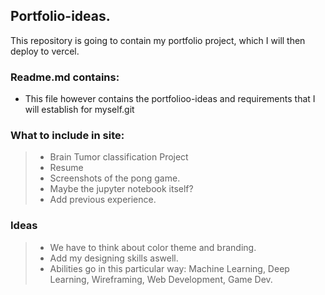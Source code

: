 ## Portfolio-ideas.

 This repository is going to contain my portfolio project, which I will then deploy to vercel.

### Readme.md contains: 
- This file however contains the portfolioo-ideas and requirements that I will establish for myself.git 

### What to include in site:
> - Brain Tumor classification Project
> - Resume
> - Screenshots of the pong game.
> - Maybe the jupyter notebook itself?
> - Add previous experience.


### Ideas
> - We have to think about color theme and branding.
> - Add my designing skills aswell.
> - Abilities go in this particular way: Machine Learning, Deep Learning, Wireframing, Web Development, Game Dev.